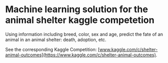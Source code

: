 # Machine learning solution for the animal shelter kaggle competetion
Using information including breed, color, sex and age, predict the fate of an animal in an animal shelter: death, adoption, etc.

See the corresponding Kaggle Competition: [www.kaggle.com/c/shelter-animal-outcomes](https://www.kaggle.com/c/shelter-animal-outcomes).
